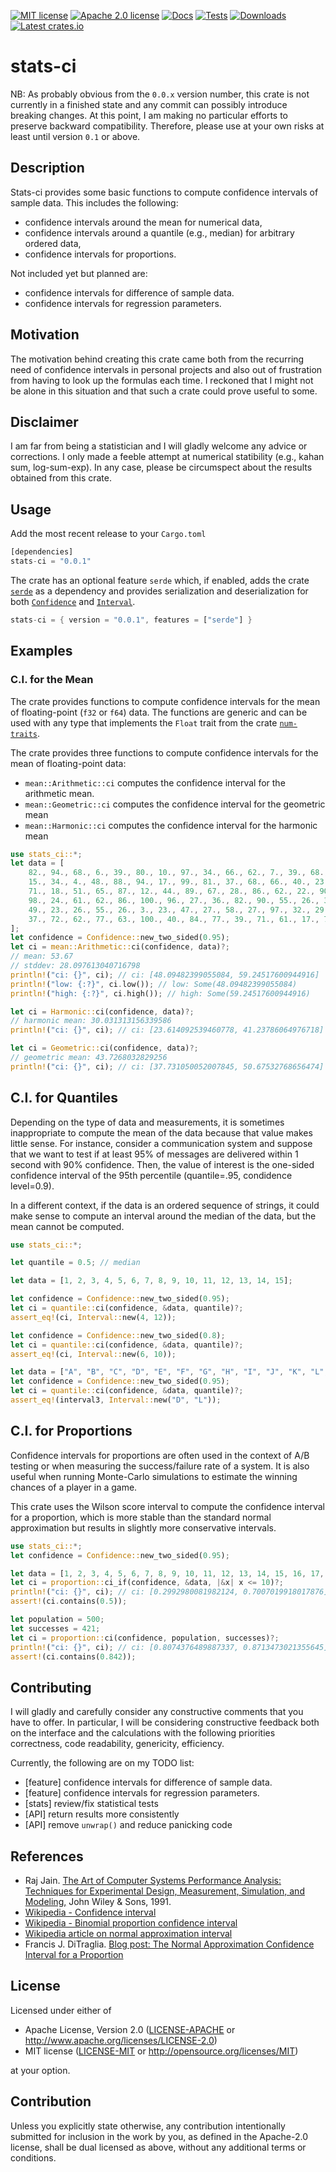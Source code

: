 [![MIT license](https://img.shields.io/badge/license-MIT-blue.svg)](./LICENSE-MIT)
[![Apache 2.0 license](https://img.shields.io/badge/License-Apache%202.0-blue.svg)](./LICENSE-APACHE)
[![Docs](https://img.shields.io/docsrs/stats-ci)](https://docs.rs/stats-ci)
[![Tests](https://github.com/xdefago/stats-ci/actions/workflows/tests.yml/badge.svg)](https://github.com/xdefago/stats-ci/actions/workflows/tests.yml)
[![Downloads](https://img.shields.io/crates/d/stats-ci)](https://crates.io/crates/stats-ci)
[![Latest crates.io](https://img.shields.io/crates/v/stats-ci)](https://crates.io/crates/stats-ci)

# stats-ci


NB: As probably obvious from the `0.0.x` version number, this crate is not currently in a finished state and any commit can possibly introduce breaking changes. At this point, I am making no particular efforts to preserve backward compatibility. Therefore, please use at your own risks at least until version `0.1` or above. 

## Description

Stats-ci provides some basic functions to compute confidence intervals of sample data.
This includes the following:
* confidence intervals around the mean for numerical data,
* confidence intervals around a quantile (e.g., median) for arbitrary ordered data,
* confidence intervals for proportions.

Not included yet but planned are:
* confidence intervals for difference of sample data.
* confidence intervals for regression parameters.

## Motivation

The motivation behind creating this crate came both from the recurring need of confidence intervals in personal projects and also out of frustration from having to look up the formulas each time. I reckoned that I might not be alone in this situation and that such a crate could prove useful to some.

## Disclaimer

I am far from being a statistician and I will gladly welcome any advice or corrections.
I only made a feeble attempt at numerical statibility (e.g., kahan sum, log-sum-exp).
In any case, please be circumspect about the results obtained from this crate.

## Usage

Add the most recent release to your `Cargo.toml`

```rust
[dependencies]
stats-ci = "0.0.1"
```

The crate has an optional feature `serde` which, if enabled, adds the crate [`serde`](https://crates.io/crates/serde) as a dependency and provides serialization and deserialization for both [`Confidence`](https://docs.rs/stats-ci/latest/stats_ci/enum.Confidence.html) and [`Interval`](https://docs.rs/stats-ci/latest/stats_ci/enum.Interval.html).

```rust
stats-ci = { version = "0.0.1", features = ["serde"] }
```


## Examples

### C.I. for the Mean

The crate provides functions to compute confidence intervals for the mean of floating-point (`f32` or `f64`) data.
The functions are generic and can be used with any type that implements the `Float` trait from the crate [`num-traits`](https://crates.io/crates/num-traits).
 
The crate provides three functions to compute confidence intervals for the mean of floating-point data:
* `mean::Arithmetic::ci` computes the confidence interval for the arithmetic mean.
* `mean::Geometric::ci` computes the confidence interval for the geometric mean
* `mean::Harmonic::ci` computes the confidence interval for the harmonic mean

```rust
use stats_ci::*;
let data = [
    82., 94., 68., 6., 39., 80., 10., 97., 34., 66., 62., 7., 39., 68., 93., 64., 10., 74.,
    15., 34., 4., 48., 88., 94., 17., 99., 81., 37., 68., 66., 40., 23., 67., 72., 63.,
    71., 18., 51., 65., 87., 12., 44., 89., 67., 28., 86., 62., 22., 90., 18., 50., 25.,
    98., 24., 61., 62., 86., 100., 96., 27., 36., 82., 90., 55., 26., 38., 97., 73., 16.,
    49., 23., 26., 55., 26., 3., 23., 47., 27., 58., 27., 97., 32., 29., 56., 28., 23.,
    37., 72., 62., 77., 63., 100., 40., 84., 77., 39., 71., 61., 17., 77.,
];
let confidence = Confidence::new_two_sided(0.95);
let ci = mean::Arithmetic::ci(confidence, data)?;
// mean: 53.67
// stddev: 28.097613040716798
println!("ci: {}", ci); // ci: [48.09482399055084, 59.24517600944916]
println!("low: {:?}", ci.low()); // low: Some(48.09482399055084)
println!("high: {:?}", ci.high()); // high: Some(59.24517600944916)

let ci = Harmonic::ci(confidence, data)?;
// harmonic mean: 30.031313156339586
println!("ci: {}", ci); // ci: [23.614092539460778, 41.23786064976718]

let ci = Geometric::ci(confidence, data)?;
// geometric mean: 43.7268032829256
println!("ci: {}", ci); // ci: [37.731050052007845, 50.67532768656474]
```

## C.I. for Quantiles

Depending on the type of data and measurements, it is sometimes inappropriate to compute the mean of the data because that value makes little sense.
For instance, consider a communication system and suppose that we want to test if at least 95% of messages are delivered within 1 second with 90% confidence.
Then, the value of interest is the one-sided confidence interval of the 95th percentile (quantile=.95, condidence level=0.9). 

In a different context, if the data is an ordered sequence of strings, it could make sense to compute an interval around the median of the data, but the mean cannot be computed.

```rust
use stats_ci::*;

let quantile = 0.5; // median

let data = [1, 2, 3, 4, 5, 6, 7, 8, 9, 10, 11, 12, 13, 14, 15];

let confidence = Confidence::new_two_sided(0.95);
let ci = quantile::ci(confidence, &data, quantile)?;
assert_eq!(ci, Interval::new(4, 12));

let confidence = Confidence::new_two_sided(0.8);
let ci = quantile::ci(confidence, &data, quantile)?;
assert_eq!(ci, Interval::new(6, 10));

let data = ["A", "B", "C", "D", "E", "F", "G", "H", "I", "J", "K", "L", "M", "N", "O"];
let confidence = Confidence::new_two_sided(0.95);
let ci = quantile::ci(confidence, &data, quantile)?;
assert_eq!(interval3, Interval::new("D", "L"));
```

## C.I. for Proportions

Confidence intervals for proportions are often used in the context of A/B testing or when measuring the success/failure rate of a system.
It is also useful when running Monte-Carlo simulations to estimate the winning chances of a player in a game.
 
This crate uses the Wilson score interval to compute the confidence interval for a proportion,
which is more stable than the standard normal approximation but results in slightly more conservative intervals.

```rust
use stats_ci::*;
let confidence = Confidence::new_two_sided(0.95);

let data = [1, 2, 3, 4, 5, 6, 7, 8, 9, 10, 11, 12, 13, 14, 15, 16, 17, 18, 19, 20];
let ci = proportion::ci_if(confidence, &data, |&x| x <= 10)?;
println!("ci: {}", ci); // ci: [0.2992980081982124, 0.7007019918017876]
assert!(ci.contains(0.5));

let population = 500;
let successes = 421;
let ci = proportion::ci(confidence, population, successes)?;
println!("ci: {}", ci); // ci: [0.8074376489887337, 0.8713473021355645]
assert!(ci.contains(0.842));
```

## Contributing

I will gladly and carefully consider any constructive comments that you have to offer.
In particular, I will be considering constructive feedback both on the interface and the calculations
with the following priorities correctness, code readability, genericity, efficiency.

Currently, the following are on my TODO list:

* [feature] confidence intervals for difference of sample data.
* [feature] confidence intervals for regression parameters.
* [stats] review/fix statistical tests
* [API] return results more consistently
* [API] remove `unwrap()` and reduce panicking code

## References

* Raj Jain. [The Art of Computer Systems Performance Analysis: Techniques for Experimental Design, Measurement, Simulation, and Modeling,](https://www.cse.wustl.edu/~jain/books/perfbook.htm) John Wiley & Sons, 1991.
* [Wikipedia - Confidence interval](https://en.wikipedia.org/wiki/Confidence_interval)
* [Wikipedia - Binomial proportion confidence interval](https://en.wikipedia.org/wiki/Binomial_proportion_confidence_interval)
* [Wikipedia article on normal approximation interval](https://en.wikipedia.org/wiki/Binomial_proportion_confidence_interval#Normal_approximation_interval)
* Francis J. DiTraglia. [Blog post: The Normal Approximation Confidence Interval for a Proportion](https://www.econometrics.blog/post/the-normal-approximation-confidence-interval-for-a-proportion/)


## License

Licensed under either of

 * Apache License, Version 2.0
   ([LICENSE-APACHE](LICENSE-APACHE) or http://www.apache.org/licenses/LICENSE-2.0)
 * MIT license
   ([LICENSE-MIT](LICENSE-MIT) or http://opensource.org/licenses/MIT)

at your option.

## Contribution

Unless you explicitly state otherwise, any contribution intentionally submitted
for inclusion in the work by you, as defined in the Apache-2.0 license, shall be
dual licensed as above, without any additional terms or conditions.
